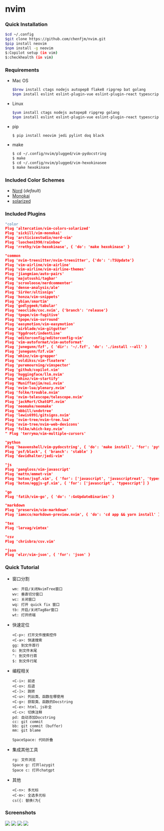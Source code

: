 
nvim
=========

### Quick Installation  

  ```bash
  $cd ~/.config
  $git clone https://github.com/chenfjm/nvim.git
  $pip install neovim
  $npm install -g neovim
  $:Copilot setup (in vim)
  $:checkhealth (in vim)
  ```

### Requirements  

- Mac OS

  ```bash
  $brew install ctags nodejs autopep8 flake8 ripgrep bat golang
  $npm install eslint eslint-plugin-vue eslint-plugin-react typescript -g  
  ```


- Linux    

  ```bash
  $yum install ctags nodejs autopep8 ripgrep golang
  $npm install eslint eslint-plugin-vue eslint-plugin-react typescript -g
  ```

- pip

  ```bash
  $ pip install neovim jedi pylint doq black
  ```
- make

  ```bash
  $ cd ~/.config/nvim/plugged/vim-pydocstring
  $ make
  $ cd ~/.config/nvim/plugged/vim-hexokinasee
  $ make hexokinase
  ```

### Included Color Schemes

- [Nord](https://github.com/arcticicestudio/nord-vim) (*default*)
- [Monokai](https://github.com/sickill/vim-monokai)
- [solarized](https://github.com/altercation/vim-colors-solarized)

### Included Plugins

  ```lua
"color
Plug 'altercation/vim-colors-solarized'
Plug 'sickill/vim-monokai'
Plug 'arcticicestudio/nord-vim'
Plug 'luochen1990/rainbow'
Plug 'rrethy/vim-hexokinase', { 'do': 'make hexokinase' }

"common
Plug 'nvim-treesitter/nvim-treesitter', {'do': ':TSUpdate'}
Plug 'vim-airline/vim-airline'
Plug 'vim-airline/vim-airline-themes'
Plug 'jiangmiao/auto-pairs'
Plug 'majutsushi/tagbar'
Plug 'scrooloose/nerdcommenter'
Plug 'dense-analysis/ale'
Plug 'SirVer/ultisnips'
Plug 'honza/vim-snippets'
Plug 'ybian/smartim'
Plug 'godlygeek/tabular'
Plug 'neoclide/coc.nvim', {'branch': 'release'}
Plug 'tpope/vim-fugitive'
Plug 'tpope/vim-surround'
Plug 'easymotion/vim-easymotion'
Plug 'airblade/vim-gitgutter'
Plug 'Yggdroot/indentLine'
Plug 'editorconfig/editorconfig-vim'
Plug 'vim-autoformat/vim-autoformat'
Plug 'junegunn/fzf', { 'dir': '~/.fzf', 'do': './install --all' }
Plug 'junegunn/fzf.vim'
Plug 'mhinz/vim-grepper'
Plug 'voldikss/vim-floaterm'
Plug 'puremourning/vimspector'
Plug 'github/copilot.vim'
Plug 'huggingface/llm.nvim'
Plug 'mhinz/vim-startify'
Plug 'MunifTanjim/nui.nvim'
Plug 'nvim-lua/plenary.nvim'
Plug 'folke/trouble.nvim'
Plug 'nvim-telescope/telescope.nvim'
Plug 'jackMort/ChatGPT.nvim'
Plug 'neomake/neomake'
Plug 'mbbill/undotree'
Plug 'lewis6991/gitsigns.nvim'
Plug 'nvim-tree/nvim-tree.lua'
Plug 'nvim-tree/nvim-web-devicons'
Plug 'folke/which-key.nvim'
" Plug 'terryma/vim-multiple-cursors'

"python
Plug 'heavenshell/vim-pydocstring', { 'do': 'make install', 'for': 'python' }
Plug 'psf/black', { 'branch': 'stable' }
Plug 'davidhalter/jedi-vim'

"js
Plug 'pangloss/vim-javascript'
Plug 'mattn/emmet-vim'
Plug 'hotoo/jsgf.vim', { 'for': ['javascript', 'javascriptreat', 'typescript', 'typescriptreact', 'json'] }
Plug 'hotoo/eggjs-gf.vim', { 'for': ['javascript', 'typescript'] }

"go
Plug 'fatih/vim-go', { 'do': ':GoUpdateBinaries' }

"markdown
Plug 'preservim/vim-markdown'
Plug 'iamcco/markdown-preview.nvim', { 'do': 'cd app && yarn install' }

"tex
Plug 'lervag/vimtex'

"csv
Plug 'chrisbra/csv.vim'

"json
Plug 'elzr/vim-json', { 'for': 'json' }
  ```

### Quick Tutorial

- 窗口分割

  ```
  wm: 开启/关闭NvimTree窗口
  wv: 垂直切分窗口
  wc: 关闭窗口
  wq: 打开 quick fix 窗口
  tb: 开启/关闭TagBar窗口
  wt: 打开终端
  ```


- 快速定位

  ```
  <C-p>: 打开文件搜索控件
  <C-a>: 快速搜索
  gg: 到文件首行
  G: 到文件末尾
  ^: 到文件行首
  $: 到文件行尾
  ```

- 编程相关

  ```
  <C-i>: 前进
  <C-o>: 后退
  <C-]>: 跳转
  <C-u>: 列出类、函数在哪使用
  <C-g>: 获取类、函数的Docstring
  <C-e>: html、js补全
  <C-c>: 切换注释
  pd: 自动添加Docstring
  cc: git commit
  bb: git commit (buffer)
  mm: git blame
  
  SpaceSpace: 代码折叠
  ```

- 集成其他工具

  ```
  rg: 文件浏览
  Space g: 打开lazygit
  Space c: 打开chatgpt
  ```
  
- 其他

  ```
  <C-n>: 多光标
  <C-m>: 全选多光标
  cs({: 替换(为{
  ```

### Screenshots

![](https://chenfjm.github.io/nvim/images/vim1.png)
![](https://chenfjm.github.io/nvim/images/vim2.png)
![](https://chenfjm.github.io/nvim/images/vim3.png)
![](https://chenfjm.github.io/nvim/images/vim4.png)
